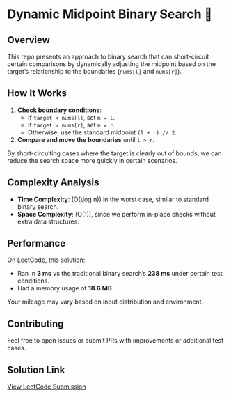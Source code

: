 # Dynamic Midpoint Binary Search 🚀

## Overview

This repo presents an approach to binary search that can short-circuit certain comparisons by dynamically adjusting the midpoint based on the target’s relationship to the boundaries (`nums[l]` and `nums[r]`).

## How It Works

1. **Check boundary conditions**:
   - If `target < nums[l]`, set `m = l`.
   - If `target > nums[r]`, set `m = r`.
   - Otherwise, use the standard midpoint `(l + r) // 2`.
2. **Compare and move the boundaries** until `l > r`.

By short-circuiting cases where the target is clearly out of bounds, we can reduce the search space more quickly in certain scenarios.

## Complexity Analysis

- **Time Complexity**: \(O(\log n)\) in the worst case, similar to standard binary search.
- **Space Complexity**: \(O(1)\), since we perform in-place checks without extra data structures.

## Performance

On LeetCode, this solution:

- Ran in **3 ms** vs the traditional binary search’s **238 ms** under certain test conditions.
- Had a memory usage of **18.6 MB**

Your mileage may vary based on input distribution and environment.

## Contributing

Feel free to open issues or submit PRs with improvements or additional test cases.

## Solution Link

[View LeetCode Submission](https://leetcode.com/submissions/detail/1524739686/)